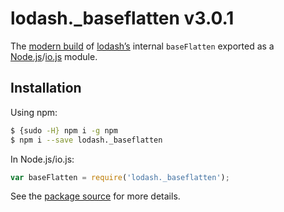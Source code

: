# lodash._baseflatten v3.0.1

The [modern build](https://github.com/lodash/lodash/wiki/Build-Differences) of [lodash’s](https://lodash.com/) internal `baseFlatten` exported as a [Node.js](http://nodejs.org/)/[io.js](https://iojs.org/) module.

## Installation

Using npm:

```bash
$ {sudo -H} npm i -g npm
$ npm i --save lodash._baseflatten
```

In Node.js/io.js:

```js
var baseFlatten = require('lodash._baseflatten');
```

See the [package source](https://github.com/lodash/lodash/blob/3.0.1-npm-packages/lodash._baseflatten) for more details.
